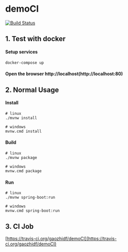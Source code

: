 # demoCI
[![Build Status](https://travis-ci.org/gaozhidf/demoCI.svg?branch=master)](https://travis-ci.org/gaozhidf/demoCI)

## 1. Test with docker
#### Setup services
```shell
docker-compose up
```

#### Open the browser http://localhost(http://localhost:80)

## 2. Normal Usage
#### Install
```shell
# linux
./mvnw install

# windows
mvnw.cmd install
```

#### Build
```shell
# linux
./mvnw package

# windows
mvnw.cmd package
```

#### Run
```shell
# linux
./mvnw spring-boot:run

# windows
mvnw.cmd spring-boot:run
```

## 3. CI Job
[https://travis-ci.org/gaozhidf/demoCI](https://travis-ci.org/gaozhidf/demoCI)